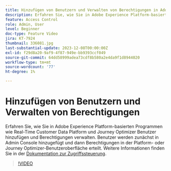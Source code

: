 ```yaml
---
title: Hinzufügen von Benutzern und Verwalten von Berechtigungen in Adobe Experience Platform-basierten Anwendungen
description: Erfahren Sie, wie Sie in Adobe Experience Platform-basierten Anwendungen Benutzer hinzufügen und Berechtigungen verwalten.
feature: Access Control
role: Admin, User
level: Beginner
doc-type: Feature Video
jira: KT-7924
thumbnail: 336081.jpg
last-substantial-update: 2023-12-08T00:00:00Z
exl-id: f29d8a20-9af9-4f87-949e-bb9393ccf049
source-git-commit: 64dd58999adea73cdf8b580a2e4da9f1d8944020
workflow-type: tm+mt
source-wordcount: '77'
ht-degree: 1%

---
```


# Hinzufügen von Benutzern und Verwalten von Berechtigungen

Erfahren Sie, wie Sie in Adobe Experience Platform-basierten Programmen wie Real-Time Customer Data Platform und Journey Optimizer Benutzer hinzufügen und Berechtigungen verwalten. Benutzer werden zunächst in Admin Console hinzugefügt und dann Berechtigungen in der Platform- oder Journey Optimizer-Benutzeroberfläche erteilt. Weitere Informationen finden Sie in der [Dokumentation zur Zugriffssteuerung](https://experienceleague.adobe.com/docs/experience-platform/access-control/home.html?lang=de).

>[!VIDEO](https://video.tv.adobe.com/v/336081?learn=on&enablevpops)
